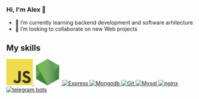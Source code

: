 ### Hi, I'm Alex 👋
- 🌱 I’m currently learning backend development and software arhitecture
- 👯 I’m looking to collaborate on new Web projects
## My skills
<a href="https://www.javascript.com">
  <img src="https://raw.githubusercontent.com/github/explore/80688e429a7d4ef2fca1e82350fe8e3517d3494d/topics/javascript/javascript.png" alt="Javascript" width="70" height="70">
</a>
<a href="https://nodejs.org/en">
  <img src="https://raw.githubusercontent.com/github/explore/80688e429a7d4ef2fca1e82350fe8e3517d3494d/topics/nodejs/nodejs.png" alt="Node js" width="70" height="70">
</a>

<a href="https://expressjs.com/">
  <img src="https://ih1.redbubble.net/image.438908244.6144/st,small,507x507-pad,600x600,f8f8f8.u2.jpg" alt="Express" width="70" height="70">
</a>

<a href="https://www.mongodb.com/">
  <img src="https://cdn.iconscout.com/icon/free/png-256/free-mongodb-5-1175140.png?f=webp&w=256" alt="Mongodb" width="70" height="70">
</a>
<a href="https://git-scm.com/">
  <img src="https://cdn-icons-png.flaticon.com/512/11104/11104255.png" alt="Git" width="70" height="70">
</a>
<a href="https://www.mysql.com/">
  <img src="https://cdn-icons-png.flaticon.com/512/1199/1199128.png" alt="Mysql" width="70" height="70">
</a>
<a href="https://www.nginx.com/">
  <img src="https://cdn-icons-png.flaticon.com/512/919/919856.png" alt="nginx" width="70" height="70">
</a>
<a href="https://core.telegram.org/bots/api">
  <img src="https://cdn-icons-png.flaticon.com/512/2111/2111646.png" alt="telegram bots" width="70" height="70">
</a>


<!--
**darknil/darknil** is a ✨ _special_ ✨ repository because its `README.md` (this file) appears on your GitHub profile.

Here are some ideas to get you started:

- 🔭 I’m currently working on ...
- 🌱 I’m currently learning backend development and software arhitecture
- 👯 I’m looking to collaborate on new Web projects
- 🤔 I’m looking for help with ...
- 💬 Ask me about ...
- 📫 How to reach me: ...
- 😄 Pronouns: ...
- ⚡ Fun fact: ...
-->
